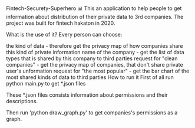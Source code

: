 Fintech-Securety-Superhero 📊
This an application to help people to get information about distribution of their private data to 3rd companies. The project was built for fintech hakaton in 2020.

What is the use of it?
Every person can choose:

the kind of data - therefore get the privacy map of how companies share this kind of private information
name of the company - get the list of data types that is shared by this company to third parties
request for "clean companies" - get the privacy map of companies, that don't share private user's unformation
request for "the most popular" - get the bar chart of the most shared kinds of data to third parties
How to run it
First of all run python main.py to get *.json files

These *.json files consists information about permissions and their descriptions.

Then run 'python draw_graph.py' to get companies's permissions as a graph.
